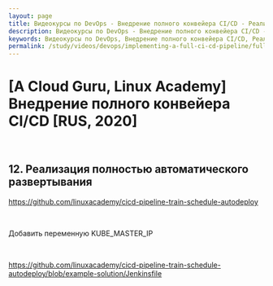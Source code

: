 ```yaml
---
layout: page
title: Видеокурсы по DevOps - Внедрение полного конвейера CI/CD - Реализация полностью автоматического развертывания
description: Видеокурсы по DevOps - Внедрение полного конвейера CI/CD - Реализация полностью автоматического развертывания
keywords: Видеокурсы по DevOps, Внедрение полного конвейера CI/CD, Реализация полностью автоматического развертывания
permalink: /study/videos/devops/implementing-a-full-ci-cd-pipeline/fully-automated-deployment/
---
```


# [A Cloud Guru, Linux Academy] Внедрение полного конвейера CI/CD [RUS, 2020]

<br/>

## 12. Реализация полностью автоматического развертывания

https://github.com/linuxacademy/cicd-pipeline-train-schedule-autodeploy

<br/>

Добавить переменную KUBE_MASTER_IP

<br/>

https://github.com/linuxacademy/cicd-pipeline-train-schedule-autodeploy/blob/example-solution/Jenkinsfile

